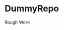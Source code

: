 # DummyRepo
Rough Work 





































































































































